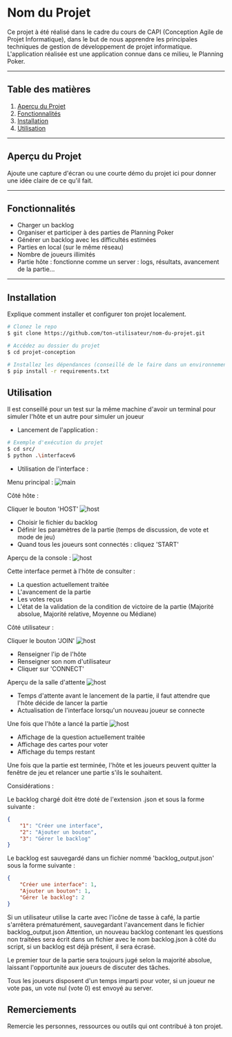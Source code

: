 # Nom du Projet

Ce projet à été réalisé dans le cadre du cours de CAPI (Conception Agile de Projet Informatique), dans le but de nous apprendre les principales techniques de gestion de développement de projet informatique.
L'application réalisée est une application connue dans ce milieu, le Planning Poker.

---

## Table des matières

1. [Aperçu du Projet](#aperçu-du-projet)
2. [Fonctionnalités](#fonctionnalités)
3. [Installation](#installation)
4. [Utilisation](#utilisation)

---

## Aperçu du Projet

Ajoute une capture d'écran ou une courte démo du projet ici pour donner une idée claire de ce qu'il fait.

---

## Fonctionnalités

- Charger un backlog 
- Organiser et participer à des parties de Planning Poker
- Générer un backlog avec les difficultés estimées
- Parties en local (sur le même réseau)
- Nombre de joueurs illimités
- Partie hôte : fonctionne comme un server : logs, résultats, avancement de la partie...
  
---

## Installation

Explique comment installer et configurer ton projet localement.

```bash
# Clonez le repo
$ git clone https://github.com/ton-utilisateur/nom-du-projet.git

# Accédez au dossier du projet
$ cd projet-conception

# Installez les dépendances (conseillé de le faire dans un environnement créé au préalable)
$ pip install -r requirements.txt
```

## Utilisation

Il est conseillé pour un test sur la même machine d'avoir un terminal pour simuler l'hôte et un autre pour simuler un joueur

- Lancement de l'application :
```bash
# Exemple d'exécution du projet
$ cd src/
$ python .\interfacev6
```

- Utilisation de l'interface :

Menu principal :
![main](screenshots/main.png)
  
Côté hôte :
   
Cliquer le bouton 'HOST'
![host](screenshots/host.png)

- Choisir le fichier du backlog
- Définir les paramètres de la partie (temps de discussion, de vote et mode de jeu)
- Quand tous les joueurs sont connectés : cliquez 'START'

Aperçu de la console :
![host](screenshots/console.png)

Cette interface permet à l'hôte de consulter : 
- La question actuellement traitée
- L'avancement de la partie
- Les votes reçus
- L'état de la validation de la condition de victoire de la partie (Majorité absolue, Majorité relative, Moyenne ou Médiane)

Côté utilisateur : 

Cliquer le bouton 'JOIN'
![host](screenshots/join.png)

- Renseigner l'ip de l'hôte
- Renseigner son nom d'utilisateur
- Cliquer sur 'CONNECT'

Aperçu de la salle d'attente
![host](screenshots/waiting.png)

- Temps d'attente avant le lancement de la partie, il faut attendre que l'hôte décide de lancer la partie
- Actualisation de l'interface lorsqu'un nouveau joueur se connecte

Une fois que l'hôte a lancé la partie 
![host](screenshots/play.png)

- Affichage de la question actuellement traitée
- Affichage des cartes pour voter
- Affichage du temps restant

Une fois que la partie est terminée, l'hôte et les joueurs peuvent quitter la fenêtre de jeu et relancer une partie s'ils le souhaitent.

Considérations : 

Le backlog chargé doit être doté de l'extension .json et sous la forme suivante :
```json
{
    "1": "Créer une interface",
    "2": "Ajouter un bouton",
    "3": "Gérer le backlog"
}
```

Le backlog est sauvegardé dans un fichier nommé 'backlog_output.json' sous la forme suivante :
```json
{
    "Créer une interface": 1,
    "Ajouter un bouton": 1,
    "Gérer le backlog": 2
}
```

Si un utilisateur utilise la carte avec l'icône de tasse à café, la partie s'arrêtera prématurément, sauvegardant l'avancement dans le fichier backlog_output.json
Attention, un nouveau backlog contenant les questions non traitées sera écrit dans un fichier avec le nom backlog.json à côté du script, si un backlog est déjà présent, il sera écrasé.

Le premier tour de la partie sera toujours jugé selon la majorité absolue, laissant l'opportunité aux joueurs de discuter des tâches.

Tous les joueurs disposent d'un temps imparti pour voter, si un joueur ne vote pas, un vote nul (vote 0) est envoyé au server.

## Remerciements

Remercie les personnes, ressources ou outils qui ont contribué à ton projet.
